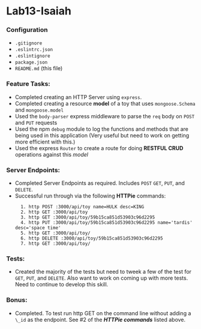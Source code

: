 # Lab13-Isaiah

### Configuration
  * `.gitignore`
  * `.eslintrc.json`
  * `.eslintignore`
  * `package.json`
  * `README.md` (this file)

### Feature Tasks:
* Completed creating an HTTP Server using `express`.
* Completed creating  a resource **model** of a toy that uses `mongoose.Schema` and `mongoose.model`
* Used the `body-parser` express middleware to parse the `req` body on `POST` and `PUT` requests
* Used the npm `debug` module to log the functions and methods that are being used in this application (Very useful but need to work on getting more efficient with this.)
* Used the express `Router` to create a route for doing **RESTFUL CRUD** operations against this _model_

### Server Endpoints:
* Completed Server Endpoints as required. Includes `POST` `GET`, `PUT`, and `DELETE`.
* Successful run through via the following **HTTPie** commands:
  ```
    1. http POST :3000/api/toy name=HULK desc=KING
    2. http GET :3000/api/toy
    3. http GET :3000/api/toy/59b15ca851d53903c96d2295
    4. http PUT :3000/api/toy/59b15ca851d53903c96d2295 name='tardis' desc='space time'
    5. http GET :3000/api/toy/
    6. http DELETE :3000/api/toy/59b15ca851d53903c96d2295
    7. http GET :3000/api/toy/    
  ```

### Tests:
* Created the majority of the tests but need to tweek a few of the test for `GET`, `PUT`, and `DELETE`. Also want to work on coming up with more tests. Need to continue to develop this skill.

### Bonus:
* Completed. To test run http GET on the command line without adding a `\_id` as the endpoint. See \#2 of the ***HTTPie commands*** listed above.
